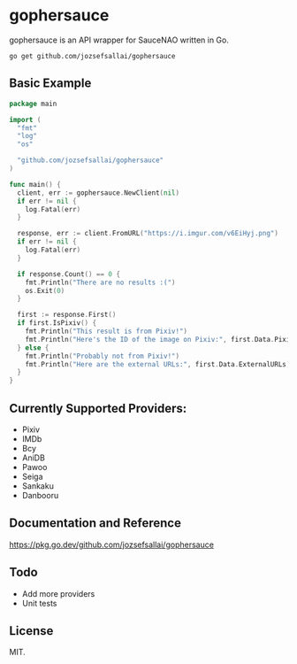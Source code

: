 # gophersauce

gophersauce is an API wrapper for SauceNAO written in Go.

```
go get github.com/jozsefsallai/gophersauce
```

## Basic Example

```go
package main

import (
  "fmt"
  "log"
  "os"

  "github.com/jozsefsallai/gophersauce"
)

func main() {
  client, err := gophersauce.NewClient(nil)
  if err != nil {
    log.Fatal(err)
  }

  response, err := client.FromURL("https://i.imgur.com/v6EiHyj.png")
  if err != nil {
    log.Fatal(err)
  }

  if response.Count() == 0 {
    fmt.Println("There are no results :(")
    os.Exit(0)
  }

  first := response.First()
  if first.IsPixiv() {
    fmt.Println("This result is from Pixiv!")
    fmt.Println("Here's the ID of the image on Pixiv:", first.Data.PixivID)
  } else {
    fmt.Println("Probably not from Pixiv!")
    fmt.Println("Here are the external URLs:", first.Data.ExternalURLs)
  }
}
```

## Currently Supported Providers:
  * Pixiv
  * IMDb
  * Bcy
  * AniDB
  * Pawoo
  * Seiga
  * Sankaku
  * Danbooru

## Documentation and Reference

https://pkg.go.dev/github.com/jozsefsallai/gophersauce

## Todo
  * Add more providers
  * Unit tests

## License

MIT.
